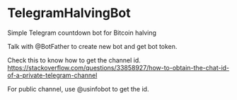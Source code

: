 # TelegramHalvingBot
Simple Telegram countdown bot for Bitcoin halving

Talk with @BotFather to create new bot and get bot token.

Check this to know how to get the channel id.
https://stackoverflow.com/questions/33858927/how-to-obtain-the-chat-id-of-a-private-telegram-channel

For public channel, use @usinfobot to get the id.